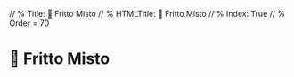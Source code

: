 // % Title: 🦄 Fritto Misto
// % HTMLTitle: <span class="twa twa-unicorn"><span>🦄</span></span> Fritto Misto
// % Index: True
// % Order = 70

# <span class="twa twa-unicorn"><span>🦄</span></span> Fritto Misto

<div><staticoso:Category:Fritto-Misto></div>
